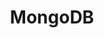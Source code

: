 ---
    title: MongoDB
    level: 70%
    img: https://cdn.jsdelivr.net/gh/devicons/devicon/icons/mongodb/mongodb-original.svg
---
